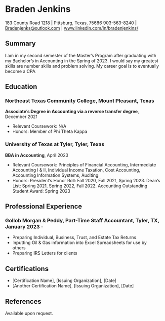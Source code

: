 # Braden Jenkins
183 County Road 1218 | Pittsburg, Texas, 75686
903-563-8240 | Bradenjenks@outlook.com | www.linkedin.com/in/bradenjenkins/
## Summary
I am in my second semester of the Master’s Program after graduating with my Bachelor’s in Accounting in the Spring of 2023. I would say my greatest skills are number skills and problem solving. My career goal is to eventually become a CPA.
## Education
### Northeast Texas Community College, Mount Pleasant, Texas
**Associate’s Degree in Accounting via a reverse transfer degree**, December 2021
- Relevant Coursework: N/A
- Honors: Member of Phi Theta Kappa
### University of Texas at Tyler, Tyler, Texas
**BBA in Accounting**, April 2023
- Relevant Coursework: Principles of Financial Accounting, Intermediate Accounting I & II, Individual Income Taxation, Cost Accounting, Accounting Information Systems, Auditing
- Honors: President’s Honor Roll: Fall 2020, Fall 2021, Spring 2023. Dean’s List: Spring 2021, Spring 2022, Fall 2022. Accounting Outstanding Student Award: Spring 2023
## Professional Experience
### Gollob Morgan & Peddy, Part-Time Staff Accountant, Tyler, TX, January 2023 - 
- Preparing Individual, Business, Trust, and Estate Tax Returns
- Inputting Oil & Gas information into Excel Spreadsheets for use by others
- Preparing IRS Letters for clients
## Certifications
- [Certification Name], [Issuing Organization], [Date]
- [Another Certification Name], [Issuing Organization], [Date]
## References
Available upon request.


